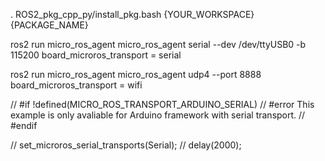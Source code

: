 . ROS2_pkg_cpp_py/install_pkg.bash {YOUR_WORKSPACE} {PACKAGE_NAME}
<!-- Serial Mode -->

ros2 run micro_ros_agent micro_ros_agent serial --dev /dev/ttyUSB0 -b 115200
board_microros_transport = serial
<!-- WIFI Mode -->

ros2 run micro_ros_agent micro_ros_agent udp4 --port 8888
board_microros_transport = wifi

// #if !defined(MICRO_ROS_TRANSPORT_ARDUINO_SERIAL)
// #error This example is only avaliable for Arduino framework with serial transport.
// #endif

// set_microros_serial_transports(Serial);
// delay(2000);
